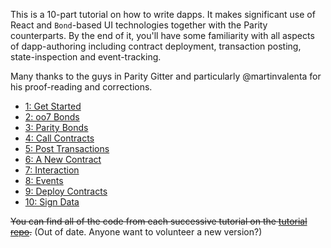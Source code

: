 This is a 10-part tutorial on how to write dapps. It makes significant use of React and `Bond`-based UI technologies together with the Parity counterparts. By the end of it, you'll have some familiarity with all aspects of dapp-authoring including contract deployment, transaction posting, state-inspection and event-tracking.

Many thanks to the guys in Parity Gitter and particularly @martinvalenta for his proof-reading and corrections.

- [1: Get Started](Tutorial-Part-1)
- [2: oo7 Bonds](Tutorial-Part-2)
- [3: Parity Bonds](Tutorial-Part-3)
- [4: Call Contracts](Tutorial-Part-4)
- [5: Post Transactions](Tutorial-Part-5)
- [6: A New Contract](Tutorial-Part-6)
- [7: Interaction](Tutorial-Part-7)
- [8: Events](Tutorial-Part-8)
- [9: Deploy Contracts](Tutorial-Part-9)
- [10: Sign Data](Tutorial-Part-10)


~~You can find all of the code from each successive tutorial on the [tutorial repo](https://github.com/paritytech/dapp-tutorial/branches/active).~~ (Out of date. Anyone want to volunteer a new version?)